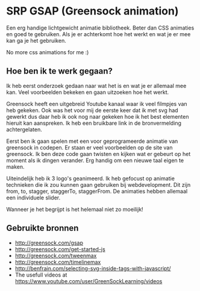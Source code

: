 # SRP GSAP (Greensock animation)

Een erg handige lichtgewicht animatie bibliotheek. Beter dan CSS animaties en goed te gebruiken.
Als je er achterkomt hoe het werkt en wat je er mee kan ga je het gebruiken.

No more css animations for me :) 

## Hoe ben ik te werk gegaan?
Ik heb eerst onderzoek gedaan naar wat het is en wat je er allemaal mee kan.
Veel voorbeelden bekeken en gaan uitzoeken hoe het werkt.

Greensock heeft een uitgebreid Youtube kanaal waar ik veel filmpjes van heb gekeken.
Ook was het voor mij de eerste keer dat ik met svg had gewerkt dus daar heb ik ook nog naar gekeken hoe ik het best elementen hieruit kan aanspreken. Ik heb een bruikbare link in de bronvermelding achtergelaten.

Eerst ben ik gaan spelen met een voor geprogrameerde animatie van greensock in codepen.
Er staan er veel voorbeelden op de site van greensock.
Ik ben deze code gaan twisten en kijken wat er gebeurt op het moment als ik dingen verander. 
Erg handig om een nieuwe taal eigen te maken.

Uiteindelijk heb ik 3 logo's geanimeerd.
Ik heb gefocust op animatie technieken die ik zou kunnen gaan gebruiken bij webdevelopment.
Dit zijn from, to, stagger, staggerTo, staggerFrom.
De animaties hebben allemaal een individuele slider.

Wanneer je het begrijpt is het helemaal niet zo moeilijk!


## Gebruikte bronnen
- http://greensock.com/gsap
- http://greensock.com/get-started-js
- http://greensock.com/tweenmax
- http://greensock.com/timelinemax
- http://benfrain.com/selecting-svg-inside-tags-with-javascript/
- The usefull videos at https://www.youtube.com/user/GreenSockLearning/videos
